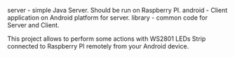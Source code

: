 server - simple Java Server. Should be run on Raspberry PI.
android - Client application on Android platform for server.
library - common code for Server and Client.

This project allows to perform some actions with WS2801 LEDs Strip connected to Raspberry PI remotely from your Android device.